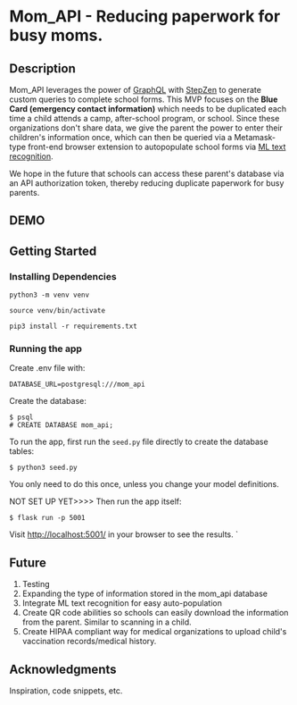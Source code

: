 # Mom_API - Reducing paperwork for busy moms.

## Description

Mom_API leverages the power of [GraphQL](https://graphql.org/) with [StepZen](https://stepzen.com/) to generate custom queries 
to complete school forms. This MVP focuses on the **Blue Card (emergency contact information)** which needs to be duplicated each time a child
attends a camp, after-school program, or school. Since these organizations don't share data, we give the parent
the power to enter their children's information once, which can then be queried via a Metamask-type front-end browser 
extension to autopopulate school forms via [ML text recognition](https://developers.google.com/ml-kit/vision/text-recognition/). 

We hope in the future that schools can access these parent's database via an API authorization token, thereby 
reducing duplicate paperwork for busy parents.  

## DEMO

## Getting Started

### Installing Dependencies

```
python3 -m venv venv
```
```
source venv/bin/activate
```
```
pip3 install -r requirements.txt
```

### Running the app

Create .env file with:
```
DATABASE_URL=postgresql:///mom_api
```

Create the database: 
```
$ psql
# CREATE DATABASE mom_api; 
```

To run the app, first run the `seed.py` file directly to create the database tables:

```
$ python3 seed.py
```

You only need to do this once, unless you change your model definitions.

NOT SET UP YET>>>> Then run the app itself:

```
$ flask run -p 5001
```

Visit [http://localhost:5001/](http://localhost:5001/) in your browser to see the results.
`
## Future
1. Testing
2. Expanding the type of information stored in the mom_api database
3. Integrate ML text recognition for easy auto-population
4. Create QR code abilities so schools can easily download the information from the parent.  Similar to scanning in a child.  
5. Create HIPAA compliant way for medical organizations to upload child's vaccination records/medical history.   

## Acknowledgments

Inspiration, code snippets, etc.

